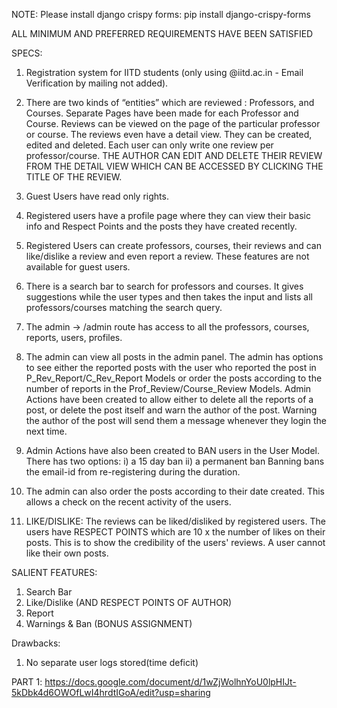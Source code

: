 NOTE:
Please install django crispy forms: pip install django-crispy-forms

ALL MINIMUM AND PREFERRED REQUIREMENTS HAVE BEEN SATISFIED

SPECS:
1. Registration system for IITD students (only using @iitd.ac.in - Email Verification by mailing not added).

2. There are two kinds of “entities” which are reviewed : Professors, and Courses.
Separate Pages have been made for each Professor and Course. Reviews can be viewed on the page of the particular professor or course. The reviews even have a detail view. They can be created, edited and deleted. Each user can only write one review per professor/course. THE AUTHOR CAN EDIT AND DELETE THEIR REVIEW FROM THE DETAIL VIEW WHICH CAN BE ACCESSED BY CLICKING THE TITLE OF THE REVIEW.

3. Guest Users have read only rights.

4. Registered users have a profile page where they can view their basic info and Respect Points and the posts they have created recently.

5. Registered Users can create professors, courses, their reviews and can like/dislike a review and even report a review.
These features are not available for guest users.

6. There is a search bar to search for professors and courses. It gives suggestions while the user types and then takes the input and lists all professors/courses matching the search query.

7. The admin -> /admin route has access to all the professors, courses, reports, users, profiles.

8. The admin can view all posts in the admin panel. The admin has options to see either the reported posts with the user who reported the post in P_Rev_Report/C_Rev_Report Models or order the posts according to the number of reports in the Prof_Review/Course_Review Models. Admin Actions have been created to allow either to delete all the reports of a post, or delete the post itself and warn the author of the post. Warning the author of the post will send them a message whenever they login the next time.

9. Admin Actions have also been created to BAN users in the User Model. There has two options: 
  i) a 15 day ban
  ii) a permanent ban
  Banning bans the email-id from re-registering during the duration.
  
10. The admin can also order the posts according to their date created. This allows a check on the recent activity of the users.

11. LIKE/DISLIKE: The reviews can be liked/disliked by registered users. The users have RESPECT POINTS which are 10 x the number of likes on their posts. This is to show the credibility of the users' reviews. A user cannot like their own posts.



SALIENT FEATURES:
1. Search Bar
2. Like/Dislike (AND RESPECT POINTS OF AUTHOR)
3. Report
4. Warnings & Ban (BONUS ASSIGNMENT)

Drawbacks:
1. No separate user logs stored(time deficit)



PART 1:
https://docs.google.com/document/d/1wZjWolhnYoU0lpHIJt-5kDbk4d6OWOfLwI4hrdtIGoA/edit?usp=sharing
